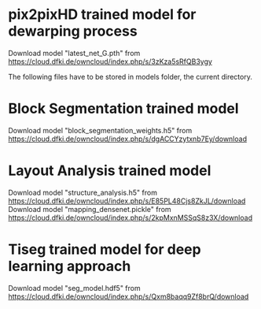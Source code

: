 # pix2pixHD trained model for dewarping process
Download model "latest_net_G.pth" from https://cloud.dfki.de/owncloud/index.php/s/3zKza5sRfQB3ygy

The following files have to be stored in models folder, the current directory.
# Block Segmentation trained model
Download model "block_segmentation_weights.h5" from https://cloud.dfki.de/owncloud/index.php/s/dgACCYzytxnb7Ey/download

# Layout Analysis trained model
Download model "structure_analysis.h5" from https://cloud.dfki.de/owncloud/index.php/s/E85PL48Cjs8ZkJL/download
Download model "mapping_densenet.pickle" from https://cloud.dfki.de/owncloud/index.php/s/2kpMxnMSSqS8z3X/download

# Tiseg trained model for deep learning approach
Download model "seg_model.hdf5" from https://cloud.dfki.de/owncloud/index.php/s/Qxm8baqq9Zf8brQ/download
